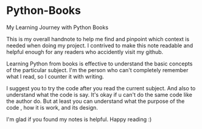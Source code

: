 # Python-Books
My Learning Journey with Python Books

This is my overall handnote to help me find and pinpoint which context is needed when doing my project.
I contrived to make this note readable and helpful enough for any readers who accidently visit my github.

Learning Python from books is effective to understand the basic concepts of the particular subject.
I'm the person who can't completely remember what I read, so I counter it with writing.

I suggest you to try the code after you read the current subject.
And also to understand what the code is say. It's okay if u can't do the same code like the author do.
But at least you can understand what the purpose of the code , how it is work, and its design.

I'm glad if you found my notes is helpful.
Happy reading :)

